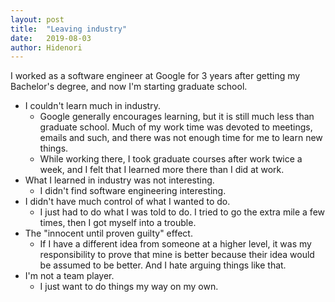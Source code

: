 ```yaml
---
layout: post
title:  "Leaving industry"
date:   2019-08-03
author: Hidenori
---
```


I worked as a software engineer at Google for 3 years after getting my Bachelor's degree, and now I'm starting graduate school.

* I couldn't learn much in industry.
    * Google generally encourages learning, but it is still much less than graduate school.
      Much of my work time was devoted to meetings, emails and such, and there was not enough time for me to learn new things.
    * While working there, I took graduate courses after work twice a week, and I felt that I learned more there than I did at work.
* What I learned in industry was not interesting.
    * I didn't find software engineering interesting.
* I didn't have much control of what I wanted to do.
    * I just had to do what I was told to do.
      I tried to go the extra mile a few times, then I got myself into a trouble.
* The "innocent until proven guilty" effect.
    * If I have a different idea from someone at a higher level, it was my responsibility to prove that mine is better because their idea would be assumed to be better.
      And I hate arguing things like that.
* I'm not a team player.
    * I just want to do things my way on my own.

